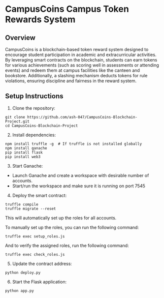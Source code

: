 # CampusCoins Campus Token Rewards System

## Overview

CampusCoins is a blockchain-based token reward system designed to encourage student 
participation in academic and extracurricular activities. By leveraging smart contracts on 
the blockchain, students can earn tokens for various achievements (such as scoring 
well in assessments or attending events) and redeem them at campus facilities like the 
canteen and bookstore. Additionally, a slashing mechanism deducts tokens for rule 
violations, ensuring discipline and fairness in the reward system.

## Setup Instructions

1. Clone the repository: 

```
git clone https://github.com/ash-047/CampusCoins-Blockchain-Project.git
cd CampusCoins-Blockchain-Project
```

2. Install dependencies:

```
npm install truffle -g  # If truffle is not installed globally
npm install ganache
pip install flask
pip install web3
```

3. Start Ganache:

- Launch Ganache and create a workspace with desirable number of accounts. 
- Start/run the workspace and make sure it is running on port 7545

4. Deploy the smart contract:

```
truffle compile
truffle migrate --reset
```
This will automatically set up the roles for all accounts. 

To manually set up the roles, you can run the following command: 
```
truffle exec setup_roles.js
```

And to verify the assigned roles, run the following command:

```
truffle exec check_roles.js
```

5. Update the contract address:

```
python deploy.py
```

6. Start the Flask application:

```
python app.py
```
